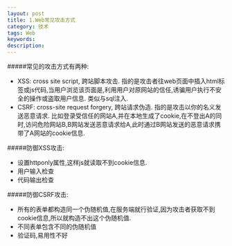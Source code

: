 ```yaml
---
layout: post
title: 1.Web常见攻击方式	
category: 技术
tags: Web
keywords: 
description: 
---
```

#####常见的攻击方式有两种:
- XSS: cross site script, 跨站脚本攻击.
 指的是攻击者往web页面中插入html标签或js代码,当用户浏览该页面是,利用用户对原网站的信任,诱骗用户执行不安全的操作或盗取用户信息. 类似与sql注入.
- CSRF: cross-site request forgery, 跨站请求伪造.
 指的是攻击以你的名义发送恶意请求. 比如登录受信任的网站A,并在本地生成了cookie,在不登出A的同时,访问危险网站B,B网站发送恶意请求给A,此时通过B网站发送的恶意请求携带了A网站的cookie信息.

#####防御XSS攻击:
 - 设置httponly属性,这样js就读取不到cookie信息.
 - 用户输入检查
 - 代码输出检查

#####防御CSRF攻击:
 - 所有的表单都构造同一个伪随机值<? md5($_COOKIE['id']?>,在服务端就行验证,因为攻击者获取不到cookie信息,所以就构造不出这个伪随机值.
 - 不同表单包含不同的伪随机值
 - 验证码,易用性不好






